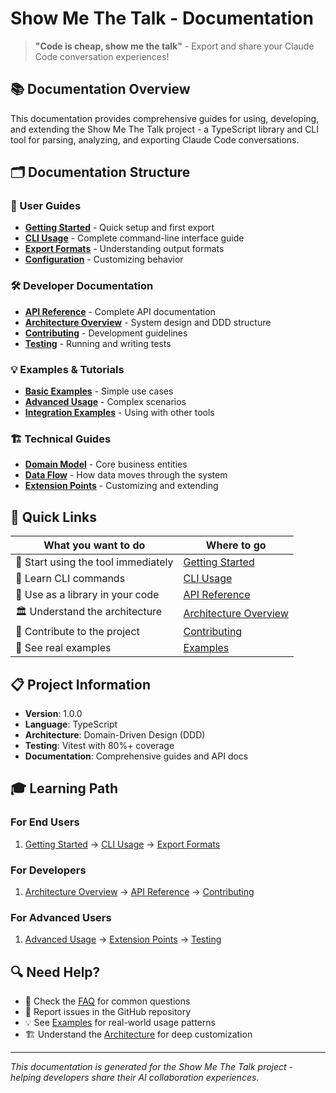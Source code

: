 # Show Me The Talk - Documentation

> **"Code is cheap, show me the talk"** - Export and share your Claude Code conversation experiences!

## 📚 Documentation Overview

This documentation provides comprehensive guides for using, developing, and extending the Show Me The Talk project - a TypeScript library and CLI tool for parsing, analyzing, and exporting Claude Code conversations.

## 🗂️ Documentation Structure

### 📖 User Guides
- **[Getting Started](./guides/getting-started.md)** - Quick setup and first export
- **[CLI Usage](./guides/cli-usage.md)** - Complete command-line interface guide
- **[Export Formats](./guides/export-formats.md)** - Understanding output formats
- **[Configuration](./guides/configuration.md)** - Customizing behavior

### 🛠️ Developer Documentation
- **[API Reference](./api/README.md)** - Complete API documentation
- **[Architecture Overview](./architecture/README.md)** - System design and DDD structure
- **[Contributing](./guides/contributing.md)** - Development guidelines
- **[Testing](./guides/testing.md)** - Running and writing tests

### 💡 Examples & Tutorials
- **[Basic Examples](./examples/basic-usage.md)** - Simple use cases
- **[Advanced Usage](./examples/advanced-usage.md)** - Complex scenarios
- **[Integration Examples](./examples/integration.md)** - Using with other tools

### 🏗️ Technical Guides
- **[Domain Model](./architecture/domain-model.md)** - Core business entities
- **[Data Flow](./architecture/data-flow.md)** - How data moves through the system
- **[Extension Points](./architecture/extensions.md)** - Customizing and extending

## 🎯 Quick Links

| What you want to do | Where to go |
|---------------------|-------------|
| 🚀 Start using the tool immediately | [Getting Started](./guides/getting-started.md) |
| 📱 Learn CLI commands | [CLI Usage](./guides/cli-usage.md) |
| 🔧 Use as a library in your code | [API Reference](./api/README.md) |
| 🏛️ Understand the architecture | [Architecture Overview](./architecture/README.md) |
| 🤝 Contribute to the project | [Contributing](./guides/contributing.md) |
| 📝 See real examples | [Examples](./examples/basic-usage.md) |

## 📋 Project Information

- **Version**: 1.0.0
- **Language**: TypeScript
- **Architecture**: Domain-Driven Design (DDD)
- **Testing**: Vitest with 80%+ coverage
- **Documentation**: Comprehensive guides and API docs

## 🎓 Learning Path

### For End Users
1. [Getting Started](./guides/getting-started.md) → [CLI Usage](./guides/cli-usage.md) → [Export Formats](./guides/export-formats.md)

### For Developers
1. [Architecture Overview](./architecture/README.md) → [API Reference](./api/README.md) → [Contributing](./guides/contributing.md)

### For Advanced Users
1. [Advanced Usage](./examples/advanced-usage.md) → [Extension Points](./architecture/extensions.md) → [Testing](./guides/testing.md)

## 🔍 Need Help?

- 📖 Check the [FAQ](./guides/faq.md) for common questions
- 🐛 Report issues in the GitHub repository
- 💡 See [Examples](./examples/) for real-world usage patterns
- 🏗️ Understand the [Architecture](./architecture/) for deep customization

---

*This documentation is generated for the Show Me The Talk project - helping developers share their AI collaboration experiences.*